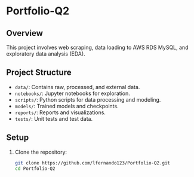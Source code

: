 # Portfolio-Q2

## Overview
This project involves web scraping, data loading to AWS RDS MySQL, and exploratory data analysis (EDA).

## Project Structure
- `data/`: Contains raw, processed, and external data.
- `notebooks/`: Jupyter notebooks for exploration.
- `scripts/`: Python scripts for data processing and modeling.
- `models/`: Trained models and checkpoints.
- `reports/`: Reports and visualizations.
- `tests/`: Unit tests and test data.

## Setup
1. Clone the repository:
   ```bash
   git clone https://github.com/lfernando123/Portfolio-Q2.git
   cd Portfolio-Q2
